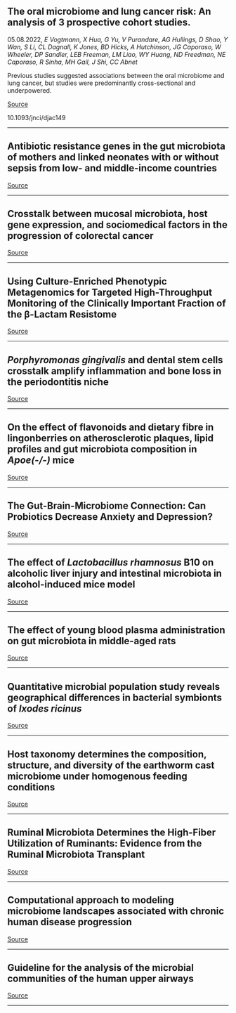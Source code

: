 ## The oral microbiome and lung cancer risk: An analysis of 3 prospective cohort studies.
 05.08.2022, _E Vogtmann, X Hua, G Yu, V Purandare, AG Hullings, D Shao, Y Wan, S Li, CL Dagnall, K Jones, BD Hicks, A Hutchinson, JG Caporaso, W Wheeler, DP Sandler, LEB Freeman, LM Liao, WY Huang, ND Freedman, NE Caporaso, R Sinha, MH Gail, J Shi, CC Abnet_


Previous studies suggested associations between the oral microbiome and lung cancer, but studies were predominantly cross-sectional and underpowered.

[Source](https://doi.org/10.1093/jnci/djac149)

10.1093/jnci/djac149

---

## Antibiotic resistance genes in the gut microbiota of mothers and linked neonates with or without sepsis from low- and middle-income countries

[Source](https://doi.org/10.1038/s41564-022-01184-y)

---

## Crosstalk between mucosal microbiota, host gene expression, and sociomedical factors in the progression of colorectal cancer

[Source](https://doi.org/10.1038/s41598-022-17823-7)

---

## Using Culture-Enriched Phenotypic Metagenomics for Targeted High-Throughput Monitoring of the Clinically Important Fraction of the β-Lactam Resistome

[Source](https://doi.org/10.1021/acs.est.2c03627)

---

## <em>Porphyromonas gingivalis</em> and dental stem cells crosstalk amplify inflammation and bone loss in the periodontitis niche

[Source](https://doi.org/10.1002/jcp.30848)

---

## On the effect of flavonoids and dietary fibre in lingonberries on atherosclerotic plaques, lipid profiles and gut microbiota composition in <em>Apoe(-/-)</em> mice

[Source](https://doi.org/10.1080/09637486.2022.2106358)

---

## The Gut-Brain-Microbiome Connection: Can Probiotics Decrease Anxiety and Depression?

[Source](https://doi.org/10.1080/01612840.2022.2106525)

---

## The effect of <em>Lactobacillus rhamnosus</em> B10 on alcoholic liver injury and intestinal microbiota in alcohol-induced mice model

[Source](https://doi.org/10.1111/jfbc.14372)

---

## The effect of young blood plasma administration on gut microbiota in middle-aged rats

[Source](https://doi.org/10.1007/s00203-022-03154-8)

---

## Quantitative microbial population study reveals geographical differences in bacterial symbionts of <em>Ixodes ricinus</em>

[Source](https://doi.org/10.1186/s40168-022-01276-1)

---

## Host taxonomy determines the composition, structure, and diversity of the earthworm cast microbiome under homogenous feeding conditions

[Source](https://doi.org/10.1093/femsec/fiac093)

---

## Ruminal Microbiota Determines the High-Fiber Utilization of Ruminants: Evidence from the Ruminal Microbiota Transplant

[Source](https://doi.org/10.1128/spectrum.00446-22)

---

## Computational approach to modeling microbiome landscapes associated with chronic human disease progression

[Source](https://doi.org/10.1371/journal.pcbi.1010373)

---

## Guideline for the analysis of the microbial communities of the human upper airways

[Source](https://doi.org/10.1080/20002297.2022.2103282)

---


